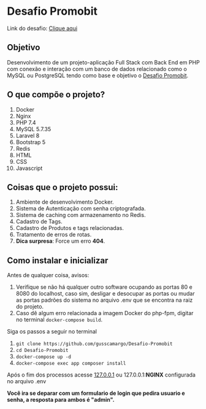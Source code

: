 [URL_DESAFIO]:https://github.com/Promobit/teste-cadastro-produtos
[Desafio Promobit]:https://github.com/Promobit/teste-cadastro-produtos
[Clique aqui]:https://github.com/Promobit/teste-cadastro-produtos

# Desafio Promobit

Link do desafio: [Clique aqui]

## Objetivo
Desenvolvimento de um projeto-aplicação Full Stack com Back End em PHP com conexão e interação com um banco de dados relacionado como o MySQL ou PostgreSQL tendo como base e objetivo o [Desafio Promobit].

## O que compõe o projeto?
1.  Docker
2. Nginx
3.  PHP 7.4
4. MySQL 5.7.35
5. Laravel 8
6. Bootstrap 5
7. Redis
8. HTML
9. CSS
10. Javascript 

## Coisas que o projeto possui:

1. Ambiente de desenvolvimento Docker.
2. Sistema de Autenticação com senha criptografada.
3. Sistema de caching com armazenamento no Redis.
4. Cadastro de Tags.
5. Cadastro de Produtos e tags relacionadas.
6. Tratamento de erros de rotas.
7. **Dica surpresa**: Force um erro **404**. 

## Como instalar e inicializar
Antes de qualquer coisa, avisos:
1. Verifique se não há qualquer outro software ocupando as portas 80 e 8080 do localhost, caso sim, desligar e desocupar as portas ou mudar as portas padrões do sistema  no arquivo .env que se encontra na raiz do projeto.
2. Caso dê algum erro relacionada a imagem Docker do php-fpm, digitar no terminal `docker-compose build`.

Siga os passos a seguir no terminal
1. `git clone https://github.com/gusscamargo/Desafio-Promobit`
2. `cd Desafio-Promobit`
3. `docker-compose up -d`
4. `docker-compose exec app composer install`

Após o fim dos processos acesse [127.0.0.1](http://127.0.0.1/) ou 127.0.0.1:**NGINX** configurada no arquivo .env

**Você ira se deparar com um formulario de login que pedira usuario e senha, a resposta para ambos é "admin".**